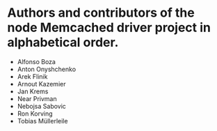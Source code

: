 # Authors and contributors of the node Memcached driver project in alphabetical order.

- Alfonso Boza
- Anton Onyshchenko
- Arek Flinik
- Arnout Kazemier
- Jan Krems
- Near Privman
- Nebojsa Sabovic
- Ron Korving
- Tobias Müllerleile
